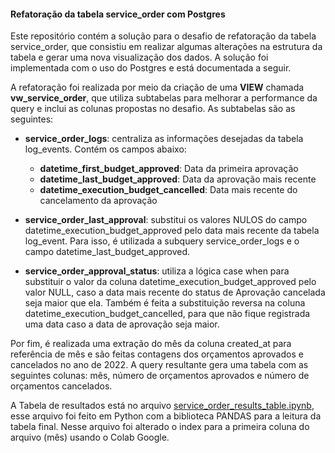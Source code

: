 
#### Refatoração da tabela service_order com Postgres

Este repositório contém a solução para o desafio de refatoração da tabela service_order, que consistiu em realizar algumas alterações na estrutura da tabela e gerar uma nova visualização dos dados. A solução foi implementada com o uso do Postgres e está documentada a seguir.

A refatoração foi realizada por meio da criação de uma **VIEW** chamada **vw_service_order**, que utiliza subtabelas para melhorar a performance da query e inclui as colunas propostas no desafio. As subtabelas são as seguintes:

- **service_order_logs**: centraliza as informações desejadas da tabela log_events. Contém os campos abaixo:
  * **datetime_first_budget_approved**: Data da primeira aprovação
  * **datetime_last_budget_approved**: Data da aprovação mais recente
  * **datetime_execution_budget_cancelled**: Data mais recente do cancelamento da aprovação

- **service_order_last_approval**: substitui os valores NULOS do campo datetime_execution_budget_approved pelo data mais recente da tabela log_event. Para isso, é utilizada a subquery service_order_logs e o campo datetime_last_budget_approved.

- **service_order_approval_status**: utiliza a lógica case when para substituir o valor da coluna datetime_execution_budget_approved pelo valor NULL, caso a data mais recente do status de Aprovação cancelada seja maior que ela. Também é feita a substituição reversa na coluna datetime_execution_budget_cancelled, para que não fique registrada uma data caso a data de aprovação seja maior.

Por fim, é realizada uma extração do mês da coluna created_at para referência de mês e são feitas contagens dos orçamentos aprovados e cancelados no ano de 2022. 
A query resultante gera uma tabela com as seguintes colunas: mês, número de orçamentos aprovados e número de orçamentos cancelados. 

A Tabela de resultados está no arquivo [service_order_results_table.ipynb](https://github.com/lauanecardoso/Desafio_DA_Refera/blob/main/service_order_results_table.ipynb), esse arquivo foi feito em Python com a biblioteca PANDAS para a leitura da tabela final. Nesse arquivo foi alterado o index para a primeira coluna do arquivo (mês) usando o Colab Google. 






